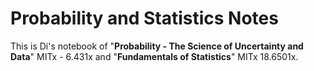 # Probability and Statistics Notes

This is Di's notebook of "**Probability - The Science of Uncertainty and Data**" MITx - 6.431x and "**Fundamentals of Statistics**" MITx 18.6501x.

